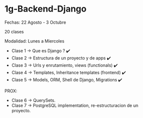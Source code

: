 # 1g-Backend-Django
Fechas: 22 Agosto - 3 Octubre

20 clases

Modalidad: Lunes a Miercoles
- Clase 1 -> Que es Django ? ✔️
- Clase 2 -> Estructura de un proyecto y de apps ✔️
- Clase 3 -> Urls y enrutamiento, views (functionals) ✔️
- Clase 4 -> Templates, Inheritance templates (frontend) ✔️
- Clase 5 -> Models, ORM, Shell de Django, Migrations ✔️

PROX:
- Clase 6 -> QuerySets.
- Clase 7 -> PostgreSQL implementation, re-estructuracion de un proyecto.
